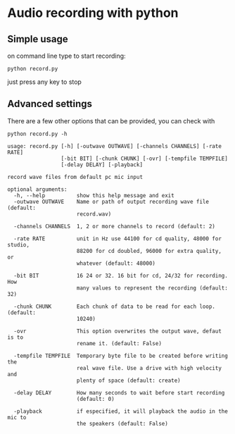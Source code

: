 # Audio recording with python



## Simple usage

on command line type to start recording:

```python record.py```

just press any key to stop

## Advanced settings
There are a few other options that can be provided, you can check with 

```python record.py -h```


    usage: record.py [-h] [-outwave OUTWAVE] [-channels CHANNELS] [-rate RATE]
                     [-bit BIT] [-chunk CHUNK] [-ovr] [-tempfile TEMPFILE]
                     [-delay DELAY] [-playback]
    
    record wave files from default pc mic input
    
    optional arguments:
      -h, --help          show this help message and exit
      -outwave OUTWAVE    Name or path of output recording wave file (default:
                          record.wav)
                          
      -channels CHANNELS  1, 2 or more channels to record (default: 2)
    
      -rate RATE          unit in Hz use 44100 for cd quality, 48000 for studio,
                          88200 for cd doubled, 96000 for extra quality, or
                          whatever (default: 48000)
    
      -bit BIT            16 24 or 32. 16 bit for cd, 24/32 for recording. How
                          many values to represent the recording (default: 32)
    
      -chunk CHUNK        Each chunk of data to be read for each loop. (default:
                          10240)
    
      -ovr                This option overwrites the output wave, defaut is to
                          rename it. (default: False)
    
      -tempfile TEMPFILE  Temporary byte file to be created before writing the
                          real wave file. Use a drive with high velocity and
                          plenty of space (default: create)
    
      -delay DELAY        How many seconds to wait before start recording
                          (default: 0)
    
      -playback           if especified, it will playback the audio in the mic to
                          the speakers (default: False)
